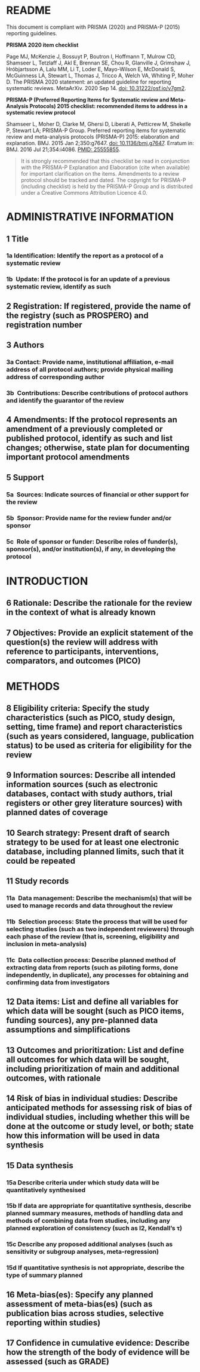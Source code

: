 # README

This document is compliant with PRISMA (2020) and PRISMA-P (2015) reporting guidelines.

**PRISMA 2020 item checklist**

Page MJ, McKenzie J, Bossuyt P, Boutron I, Hoffmann T, Mulrow CD, Shamseer L, Tetzlaff J, Akl E, Brennan SE, Chou R, Glanville J, Grimshaw J, Hróbjartsson A, Lalu MM, Li T, Loder E, Mayo-Wilson E, McDonald S, McGuinness LA, Stewart L, Thomas J, Tricco A, Welch VA, Whiting P, Moher D. The PRISMA 2020 statement: an updated guideline for reporting systematic reviews. MetaArXiv. 2020 Sep 14. [doi: 10.31222/osf.io/v7gm2](https://doi.org/10.31222/osf.io/v7gm2).

**PRISMA-P (Preferred Reporting Items for Systematic review and Meta-Analysis Protocols) 2015 checklist: recommended items to address in a systematic review protocol**

Shamseer L, Moher D, Clarke M, Ghersi D, Liberati A, Petticrew M, Shekelle P, Stewart LA; PRISMA-P Group. Preferred reporting items for systematic review and meta-analysis protocols (PRISMA-P) 2015: elaboration and explanation. BMJ. 2015 Jan 2;350:g7647. [doi: 10.1136/bmj.g7647](https://doi.org/10.1136/bmj.g7647). Erratum in: BMJ. 2016 Jul 21;354:i4086. [PMID: 25555855](https://pubmed.gov/25555855).

> It is strongly recommended that this checklist be read in conjunction with the PRISMA-P Explanation and Elaboration (cite when available) for important clarification on the items. Amendments to a review protocol should be tracked and dated. The copyright for PRISMA-P (including checklist) is held by the PRISMA-P Group and is distributed under a Creative Commons Attribution Licence 4.0.

# ADMINISTRATIVE INFORMATION

## 1 Title

### 1a Identification: Identify the report as a protocol of a systematic review



### 1b Update: If the protocol is for an update of a previous systematic review, identify as such



## 2 Registration: If registered, provide the name of the registry (such as PROSPERO) and registration number



## 3 Authors

### 3a Contact: Provide name, institutional affiliation, e-mail address of all protocol authors; provide physical mailing address of corresponding author



### 3b Contributions: Describe contributions of protocol authors and identify the guarantor of the review



## 4 Amendments: If the protocol represents an amendment of a previously completed or published protocol, identify as such and list changes; otherwise, state plan for documenting important protocol amendments



## 5 Support

### 5a Sources: Indicate sources of financial or other support for the review



### 5b Sponsor: Provide name for the review funder and/or sponsor



### 5c Role of sponsor or funder: Describe roles of funder(s), sponsor(s), and/or institution(s), if any, in developing the protocol



# INTRODUCTION

## 6 Rationale: Describe the rationale for the review in the context of what is already known



## 7 Objectives: Provide an explicit statement of the question(s) the review will address with reference to participants, interventions, comparators, and outcomes (PICO)



# METHODS

## 8 Eligibility criteria: Specify the study characteristics (such as PICO, study design, setting, time frame) and report characteristics (such as years considered, language, publication status) to be used as criteria for eligibility for the review



## 9 Information sources: Describe all intended information sources (such as electronic databases, contact with study authors, trial registers or other grey literature sources) with planned dates of coverage



## 10 Search strategy: Present draft of search strategy to be used for at least one electronic database, including planned limits, such that it could be repeated



## 11 Study records

### 11a Data management: Describe the mechanism(s) that will be used to manage records and data throughout the review



### 11b Selection process: State the process that will be used for selecting studies (such as two independent reviewers) through each phase of the review (that is, screening, eligibility and inclusion in meta-analysis)



### 11c Data collection process: Describe planned method of extracting data from reports (such as piloting forms, done independently, in duplicate), any processes for obtaining and confirming data from investigators



## 12 Data items: List and define all variables for which data will be sought (such as PICO items, funding sources), any pre-planned data assumptions and simplifications



## 13 Outcomes and prioritization: List and define all outcomes for which data will be sought, including prioritization of main and additional outcomes, with rationale



## 14 Risk of bias in individual studies: Describe anticipated methods for assessing risk of bias of individual studies, including whether this will be done at the outcome or study level, or both; state how this information will be used in data synthesis



## 15 Data synthesis

### 15a Describe criteria under which study data will be quantitatively synthesised



### 15b If data are appropriate for quantitative synthesis, describe planned summary measures, methods of handling data and methods of combining data from studies, including any planned exploration of consistency (such as I2, Kendall’s τ)



### 15c Describe any proposed additional analyses (such as sensitivity or subgroup analyses, meta-regression)



### 15d If quantitative synthesis is not appropriate, describe the type of summary planned



## 16 Meta-bias(es): Specify any planned assessment of meta-bias(es) (such as publication bias across studies, selective reporting within studies)



## 17 Confidence in cumulative evidence: Describe how the strength of the body of evidence will be assessed (such as GRADE)


